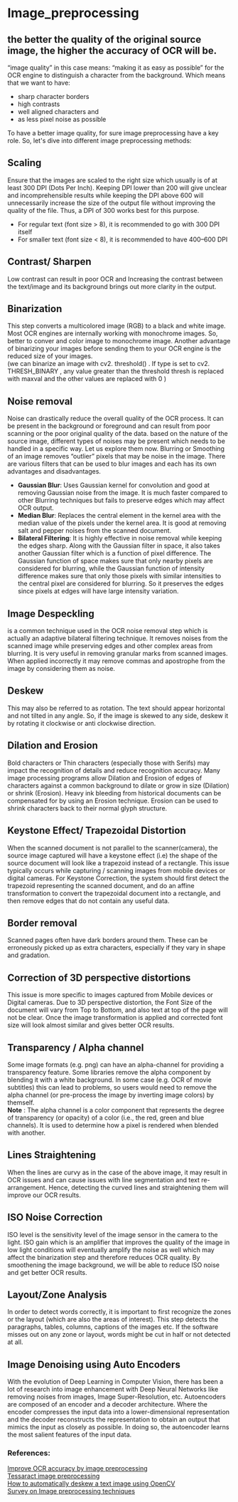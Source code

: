 # Image_preprocessing

## the better the quality of the original source image, the higher the accuracy of OCR will be.  
“image quality” in this case means: “making it as easy as possible” for the OCR engine to distinguish a character from the background. Which means that we want to have:  
* sharp character borders
* high contrasts
* well aligned characters and
* as less pixel noise as possible

To have a better image quality, for sure image preprocessing have a key role. So, let's dive into different image preprocessing methods:  
## Scaling  
Ensure that the images are scaled to the right size which usually is of at least 300 DPI (Dots Per Inch). Keeping DPI lower than 200 will give unclear and incomprehensible results while keeping the DPI above 600 will unnecessarily increase the size of the output file without improving the quality of the file. Thus, a DPI of 300 works best for this purpose.  
* For regular text (font size > 8), it is recommended to go with 300 DPI itself  
* For smaller text (font size < 8), it is recommended to have 400–600 DPI  

## Contrast/ Sharpen  
Low contrast can result in poor OCR and Increasing the contrast between the text/image and its background brings out more clarity in the output.  

## Binarization  
This step converts a multicolored image (RGB) to a black and white image. Most OCR engines are internally working with monochrome images. So, better to conver and color image to monochrome image. Another advantage of binarizing your images before sending them to your OCR engine is the reduced size of your images.  
(we can binarize an image with cv2. threshold() . If type is set to cv2. THRESH_BINARY , any value greater than the threshold thresh is replaced with maxval and the other values are replaced with 0 )

## Noise removal  
Noise can drastically reduce the overall quality of the OCR process. It can be present in the background or foreground and can result from poor scanning or the poor original quality of the data. based on the nature of the source image, different types of noises may be present which needs to be handled in a specific way. Let us explore them now.
Blurring or Smoothing of an image removes “outlier” pixels that may be noise in the image. There are various filters that can be used to blur images and each has its own advantages and disadvantages.
 * **Gaussian Blur**: Uses Gaussian kernel for convolution and good at removing Gaussian noise from the image. It is much faster compared to other Blurring techniques but fails to preserve edges which may affect OCR output.
 * **Median Blur**: Replaces the central element in the kernel area with the median value of the pixels under the kernel area. It is good at removing salt and pepper noises from the scanned document.
 * **Bilateral Filtering**: It is highly effective in noise removal while keeping the edges sharp. Along with the Gaussian filter in space, it also takes another Gaussian filter which is a function of pixel difference. The Gaussian function of space makes sure that only nearby pixels are considered for blurring, while the Gaussian function of intensity difference makes sure that only those pixels with similar intensities to the central pixel are considered for blurring. So it preserves the edges since pixels at edges will have large intensity variation.

## Image Despeckling  
is a common technique used in the OCR noise removal step which is actually an adaptive bilateral filtering technique. It removes noises from the scanned image while preserving edges and other complex areas from blurring. It is very useful in removing granular marks from scanned images. When applied incorrectly it may remove commas and apostrophe from the image by considering them as noise.  

## Deskew  
This may also be referred to as rotation. The text should appear horizontal and not tilted in any angle. So, if the image is skewed to any side, deskew it by rotating it clockwise or anti clockwise direction.  

## Dilation and Erosion  
Bold characters or Thin characters (especially those with Serifs) may impact the recognition of details and reduce recognition accuracy. Many image processing programs allow Dilation and Erosion of edges of characters against a common background to dilate or grow in size (Dilation) or shrink (Erosion).
Heavy ink bleeding from historical documents can be compensated for by using an Erosion technique. Erosion can be used to shrink characters back to their normal glyph structure. 

## Keystone Effect/ Trapezoidal Distortion  
When the scanned document is not parallel to the scanner(camera), the source image captured will have a keystone effect (i.e) the shape of the source document will look like a trapezoid instead of a rectangle. This issue typically occurs while capturing / scanning images from mobile devices or digital cameras. For Keystone Correction, the system should first detect the trapezoid representing the scanned document, and do an affine transformation to convert the trapezoidal document into a rectangle, and then remove edges that do not contain any useful data.

## Border removal  
Scanned pages often have dark borders around them. These can be erroneously picked up as extra characters, especially if they vary in shape and gradation.  

## Correction of 3D perspective distortions  
This issue is more specific to images captured from Mobile devices or Digital cameras. Due to 3D perspective distortion, the Font Size of the document will vary from Top to Bottom, and also text at top of the page will not be clear. Once the image transformation is applied and corrected font size will look almost similar and gives better OCR results.
## Transparency / Alpha channel  
Some image formats (e.g. png) can have an alpha-channel for providing a transparency feature. Some libraries remove the alpha component by blending it with a white background. In some case (e.g. OCR of movie subtitles) this can lead to problems, so users would need to remove the alpha channel (or pre-process the image by inverting image colors) by themself.  
**Note** : The alpha channel is a color component that represents the degree of transparency (or opacity) of a color (i.e., the red, green and blue channels). It is used to determine how a pixel is rendered when blended with another.

## Lines Straightening  
When the lines are curvy as in the case of the above image, it may result in OCR issues and can cause issues with line segmentation and text re-arrangement. Hence, detecting the curved lines and straightening them will improve our OCR results.  

## ISO Noise Correction  
ISO level is the sensitivity level of the image sensor in the camera to the light. ISO gain which is an amplifier that improves the quality of the image in low light conditions will eventually amplify the noise as well which may affect the binarization step and therefore reduces OCR quality. By smoothening the image background, we will be able to reduce ISO noise and get better OCR results.  


## Layout/Zone Analysis  
In order to detect words correctly, it is important to first recognize the zones or the layout (which are also the areas of interest). This step detects the paragraphs, tables, columns, captions of the images etc. If the software misses out on any zone or layout, words might be cut in half or not detected at all.

## Image Denoising using Auto Encoders  
With the evolution of Deep Learning in Computer Vision, there has been a lot of research into image enhancement with Deep Neural Networks like removing noises from images, Image Super-Resolution, etc. Autoencoders are composed of an encoder and a decoder architecture. Where the encoder compresses the input data into a lower-dimensional representation and the decoder reconstructs the representation to obtain an output that mimics the input as closely as possible. In doing so, the autoencoder learns the most salient features of the input data.

### References:  
[Improve OCR accuracy by image preprocessing](https://docparser.com/blog/improve-ocr-accuracy/)  
[Tessaract image preprocessing](https://tesseract-ocr.github.io/tessdoc/ImproveQuality.html)  
[How to automatically deskew a text image using OpenCV](https://towardsdatascience.com/image-processing-with-python-blurring-and-sharpening-for-beginners-3bcebec0583a)  
[Survey on Image preprocessing techniques](https://medium.com/technovators/survey-on-image-preprocessing-techniques-to-improve-ocr-accuracy-616ddb931b76)


 
